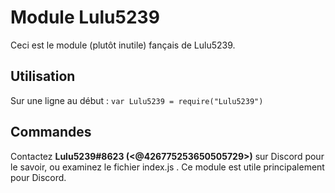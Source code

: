 # Module Lulu5239
Ceci est le module (plutôt inutile) fançais de Lulu5239.

## Utilisation
Sur une ligne au début : `var Lulu5239 = require("Lulu5239")`

## Commandes
Contactez **Lulu5239#8623 (<@426775253650505729>)** sur Discord pour le savoir, ou examinez le fichier index.js .
Ce module est utile principalement pour Discord.
